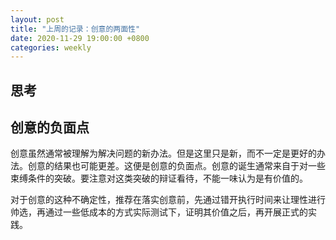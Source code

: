 ```yaml
---
layout: post
title: "上周的记录：创意的两面性"
date: 2020-11-29 19:00:00 +0800
categories: weekly
---
```


## 思考

## 创意的负面点

创意虽然通常被理解为解决问题的新办法。但是这里只是新，而不一定是更好的办法。创意的结果也可能更差。这便是创意的负面点。创意的诞生通常来自于对一些束缚条件的突破。要注意对这类突破的辩证看待，不能一味认为是有价值的。

对于创意的这种不确定性，推荐在落实创意前，先通过错开执行时间来让理性进行帅选，再通过一些低成本的方式实际测试下，证明其价值之后，再开展正式的实践。



